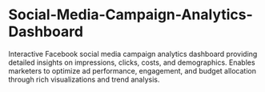 # Social-Media-Campaign-Analytics-Dashboard
Interactive Facebook social media campaign analytics dashboard providing detailed insights on impressions, clicks, costs, and demographics. Enables marketers to optimize ad performance, engagement, and budget allocation through rich visualizations and trend analysis.
